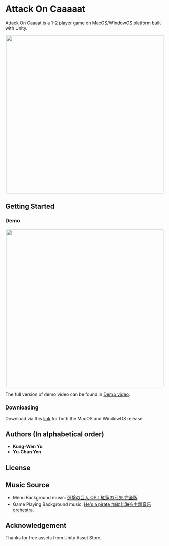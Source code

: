 # Attack On Caaaaat
Attack On Caaaat is a 1-2 player game on MacOS/WindowOS platform built with Unity.

<p align="center">
<img src="./images/intro.gif" width="500">
</p>

## Getting Started
### Demo
<p align="center">
<img src="./images/gameDemo.gif" width="500">
</p>

The full version of demo video can be found in [Demo video](https://www.youtube.com/watch?v=BL3HDIxt22I&feature=youtu.be).

### Downloading
Download via this [link](https://drive.google.com/file/d/1qlinQ97n3D2Ah1w_CJiWSfXXiV68Tvwv/view?usp=sharing) for both the MacOS and WindowOS release.

## Authors (In alphabetical order)
* **Kung-Wen Yu** 
* **Yu-Chun Yen** 

## License

## Music Source
* Menu Background music: [進撃の巨人 OP 1 紅蓮の弓矢 完全版](https://www.youtube.com/watch?v=mdSXKdnLX9I).
* Game Playing Background music: [He's a pirate 加勒比海盗主题音乐 orchestra](https://www.youtube.com/watch?v=sy7qxqSyHHw).

## Acknowledgement
Thanks for free assets from Unity Asset Store.

